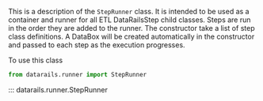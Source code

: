 This is a description of the `StepRunner` class. It is intended to be used as a container and runner for all ETL DataRailsStep child classes.
Steps are run in the order they are added to the runner. The constructor take a list of step class definitions. 
A DataBox will be created automatically in the constructor and passed to each step as the execution progresses.

To use this class
```python
from datarails.runner import StepRunner
```

::: datarails.runner.StepRunner
